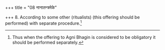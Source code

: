 +++
title = "08 नानातन्त्रमेके"

+++
8. According to some other (ritualists) (this offering should be performed) with separate procedure.[^1]  


[^1]: Thus when the offering to Agni Bhagin is considered to be obligatory it should be performed separately.  
